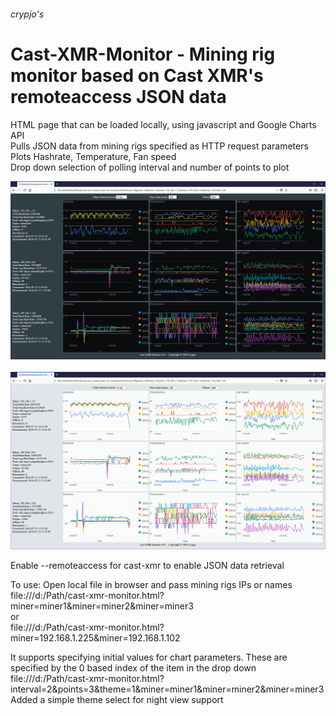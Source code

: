 ###### crypjo's 
# Cast-XMR-Monitor - Mining rig monitor based on Cast XMR's remoteaccess JSON data

HTML page that can be loaded locally, using javascript and Google Charts API
<br>
Pulls JSON data from mining rigs specified as HTTP request parameters
<br>
Plots Hashrate, Temperature, Fan speed
<br>
Drop down selection of polling interval and number of points to plot

<p align="center">
<img src="https://github.com/crypjo/cast-xmr-monitor/blob/master/img/cast-xmr-monitor-theme-dark.png" width="600">
<br><br>
<img src="https://github.com/crypjo/cast-xmr-monitor/blob/master/img/cast-xmr-monitor-theme-light.png" width="600">
</p>

Enable --remoteaccess for cast-xmr to enable JSON data retrieval

To use:
Open local file in browser and pass mining rigs IPs or names
<br>
file:///d:/Path/cast-xmr-monitor.html?miner=miner1&miner=miner2&miner=miner3
<br>
or
<br>
file:///d:/Path/cast-xmr-monitor.html?miner=192.168.1.225&miner=192.168.1.102
<br>

It supports specifying initial values for chart parameters.  These are specified by the 0 based index of the item in the drop down
<br>
file:///d:/Path/cast-xmr-monitor.html?interval=2&points=3&theme=1&miner=miner1&miner=miner2&miner=miner3
<br>
Added a simple theme select for night view support
